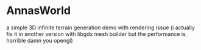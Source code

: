 # AnnasWorld
a simple 3D infinite terrain generation demo with rendering issue (i actually fix it in another version with libgdx mesh builder but the performance is horrible damn you opengl)
